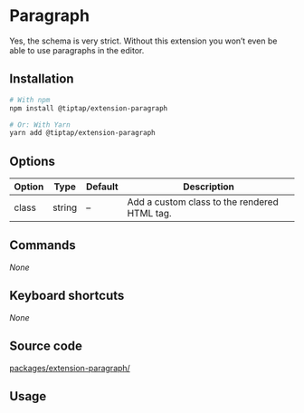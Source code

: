 # Paragraph
Yes, the schema is very strict. Without this extension you won’t even be able to use paragraphs in the editor.

## Installation
```bash
# With npm
npm install @tiptap/extension-paragraph

# Or: With Yarn
yarn add @tiptap/extension-paragraph
```

## Options
| Option | Type   | Default | Description                                  |
| ------ | ------ | ------- | -------------------------------------------- |
| class  | string | –       | Add a custom class to the rendered HTML tag. |

## Commands
*None*

## Keyboard shortcuts
*None*

## Source code
[packages/extension-paragraph/](https://github.com/ueberdosis/tiptap-next/blob/main/packages/extension-paragraph/)

## Usage
<demo name="Extensions/Paragraph" highlight="11,29" />
